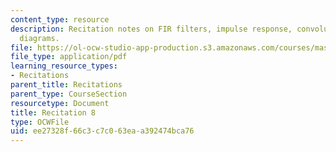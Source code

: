 ```yaml
---
content_type: resource
description: Recitation notes on FIR filters, impulse response, convolution, and block
  diagrams.
file: https://ol-ocw-studio-app-production.s3.amazonaws.com/courses/mas-160-signals-systems-and-information-for-media-technology-fall-2007/ee27328f66c3c7c063eaa392474bca76_rec8.pdf
file_type: application/pdf
learning_resource_types:
- Recitations
parent_title: Recitations
parent_type: CourseSection
resourcetype: Document
title: Recitation 8
type: OCWFile
uid: ee27328f-66c3-c7c0-63ea-a392474bca76
---
```

